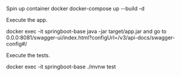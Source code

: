 Spin up container docker
docker-compose up --build -d

Execute the app.

docker exec -it springboot-base java -jar target/app.jar
and go to 0.0.0:8081/swagger-ui/index.html?configUrl=/v3/api-docs/swagger-config#/

Execute the tests.

docker exec -it springboot-base ./mvnw test